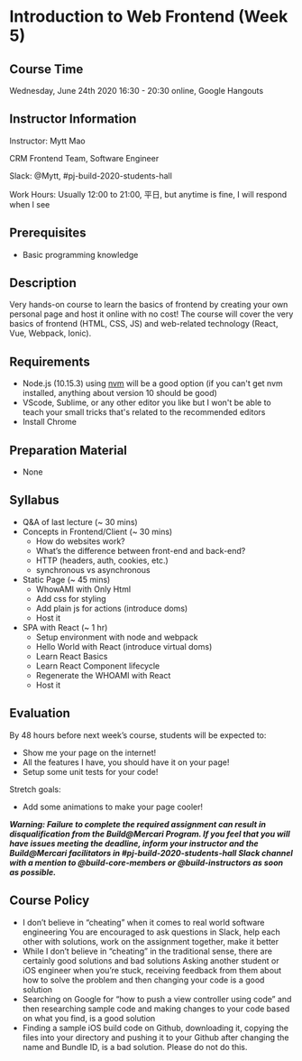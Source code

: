 # Introduction to Web Frontend (Week 5)

## Course Time

Wednesday, June 24th 2020 16:30 - 20:30 online, Google Hangouts

## Instructor Information

Instructor: 
Mytt Mao

CRM Frontend Team, Software Engineer 

Slack: @Mytt, #pj-build-2020-students-hall

Work Hours: Usually 12:00 to 21:00, 平日, but anytime is fine, I will respond when I see


## Prerequisites

- Basic programming knowledge

## Description

Very hands-on course to learn the basics of frontend by creating your own personal page and host it online with no cost!
The course will cover the very basics of frontend (HTML, CSS, JS) and web-related technology (React, Vue, Webpack, Ionic).

## Requirements

- Node.js (10.15.3) using [nvm](https://github.com/nvm-sh/nvm) will be a good option (if you can't get nvm installed, anything about version 10 should be good)
- VScode, Sublime, or any other editor you like but I won't be able to teach your small tricks that's related to the recommended editors
- Install Chrome

## Preparation Material

- None

## Syllabus

- Q&A of last lecture (~ 30 mins)
- Concepts in Frontend/Client (~ 30 mins)
  - How do websites work?
  - What’s the difference between front-end and back-end?
  - HTTP (headers, auth, cookies, etc.)
  - synchronous vs asynchronous
- Static Page (~ 45 mins)
  - WhowAMI with Only Html
  - Add css for styling
  - Add plain js for actions (introduce doms)
  - Host it
- SPA with React (~ 1 hr)
  - Setup environment with node and webpack
  - Hello World with React (introduce virtual doms)
  - Learn React Basics
  - Learn React Component lifecycle
  - Regenerate the WHOAMI with React
  - Host it
  
## Evaluation 
By 48 hours before next week’s course, students will be expected to:

- Show me your page on the internet!
- All the features I have, you should have it on your page!
- Setup some unit tests for your code!

Stretch goals: 
- Add some animations to make your page cooler!

***Warning: Failure to complete the required assignment can result in disqualification from the Build@Mercari Program. If you feel that you will have issues meeting the deadline, inform your instructor and the Build@Mercari facilitators in #pj-build-2020-students-hall Slack channel with a mention to @build-core-members or @build-instructors as soon as possible.***

  
## Course Policy
- I don’t believe in “cheating” when it comes to real world software engineering 
You are encouraged to ask questions in Slack, help each other with solutions, work on the assignment together, make it better 
- While I don’t believe in “cheating” in the traditional sense, there are certainly good solutions and bad solutions 
Asking another student or iOS engineer when you’re stuck, receiving feedback from them about how to solve the problem and then changing your code is a good solution 
- Searching on Google for “how to push a view controller using code” and then researching sample code and making changes to your code based on what you find, is a good solution 
- Finding a sample iOS build code on Github, downloading it, copying the files into your directory and pushing it to your Github after changing the name and Bundle ID, is a bad solution. Please do not do this. 
